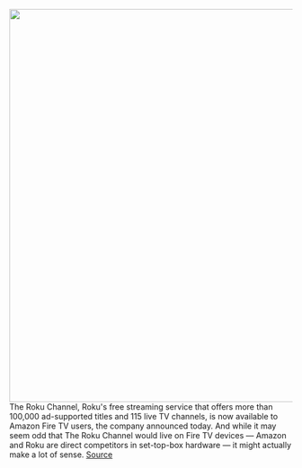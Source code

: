 <img src='https://cdn.vox-cdn.com/thumbor/mzed_418KimRDSlpfkMEAY6zF3w=/0x0:1200x628/1200x800/filters:focal(504x218:696x410)/cdn.vox-cdn.com/uploads/chorus_image/image/67604630/roku_channel.0.jpg' width='700px' /><br/>
The Roku Channel, Roku's free streaming service that offers more than 100,000 ad-supported titles and 115 live TV channels, is now available to Amazon Fire TV users, the company announced today. And while it may seem odd that The Roku Channel would live on Fire TV devices — Amazon and Roku are direct competitors in set-top-box hardware — it might actually make a lot of sense.
<a href='https://www.theverge.com/2020/10/8/21508345/roku-channel-amazon-fire-tv-streaming-free-live-tv-advertising-revenue'> Source <a/>